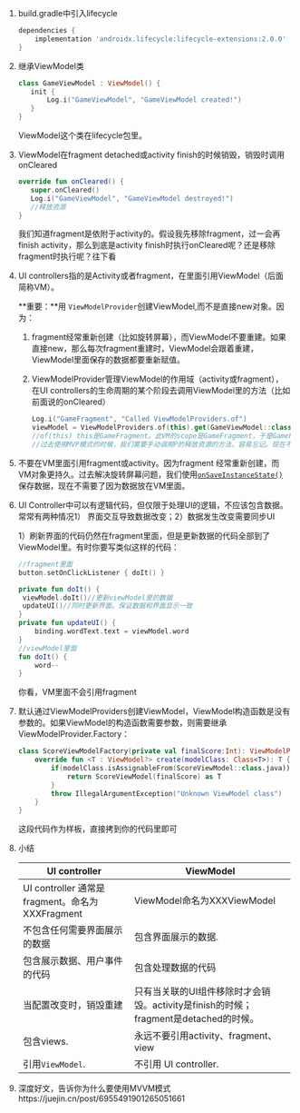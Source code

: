 1. build.gradle中引入lifecycle

   ```groovy
   dependencies {
       implementation 'androidx.lifecycle:lifecycle-extensions:2.0.0'
   }
   ```

2. 继承ViewModel类

   ```kotlin
   class GameViewModel : ViewModel() {
      init {
          Log.i("GameViewModel", "GameViewModel created!")
      }
   }
   ```

   ViewModel这个类在lifecycle包里。

3. ViewModel在fragment detached或activity finish的时候销毁，销毁时调用onCleared

   ```kotlin
   override fun onCleared() {
      super.onCleared()
      Log.i("GameViewModel", "GameViewModel destroyed!")
      //释放资源
   }
   ```

   我们知道fragment是依附于activity的。假设我先移除fragment，过一会再finish activity，那么到底是activity finish时执行onCleared呢？还是移除fragment时执行呢？往下看

4. UI controllers指的是Activity或者fragment，在里面引用ViewModel（后面简称VM）。

   **重要：**用 `ViewModelProvider`创建ViewModel,而不是直接new对象。因为：

   1. fragment经常重新创建（比如旋转屏幕），而ViewModel不要重建。如果直接new，那么每次fragment重建时，ViewModel会跟着重建，ViewModel里面保存的数据都要重新赋值。

   2. ViewModelProvider管理ViewModel的作用域（activity或fragment），在UI controllers的生命周期的某个阶段去调用ViewModel里的方法（比如前面说的onCleared）

      ```kotlin
      Log.i("GameFragment", "Called ViewModelProviders.of")
      viewModel = ViewModelProviders.of(this).get(GameViewModel::class.java)
      //of(this) this是GameFragment。此VM的scope是GameFragment，于是GameFragment退出时自动调用onCleared释放资源
      //过去使用MVP模式的时候，我们需要手动调用P的释放资源的方法，容易忘记。现在不需要了。
      ```

5. 不要在VM里面引用fragment或activity。因为fragment 经常重新创建，而VM对象更持久。过去解决旋转屏幕问题，我们使用[`onSaveInstanceState()`](https://developer.android.com/guide/components/activities/activity-lifecycle#save-simple-lightweight-ui-state-using-onsaveinstancestate) 保存数据，现在不需要了因为数据放在VM里面。

6. UI Controller中可以有逻辑代码，但仅限于处理UI的逻辑，不应该包含数据。常常有两种情况1） 界面交互导致数据改变；2）数据发生改变需要同步UI

   1）刷新界面的代码仍然在fragment里面，但是更新数据的代码全部到了ViewModel里。有时你要写类似这样的代码：

   ```kotlin
   //fragment里面
   button.setOnClickListener { doIt() }
   
   private fun doIt() {
   	viewModel.doIt()//更新viewModel里的数据
   	updateUI()//同时更新界面。保证数据和界面显示一致
   }
   private fun updateUI() {
       binding.wordText.text = viewModel.word
   }
   //viewModel里面
   fun doIt() {
       word--
   }
   ```

   你看，VM里面不会引用fragment

7. 默认通过ViewModelProviders创建ViewModel，ViewModel构造函数是没有参数的。如果ViewModel的构造函数需要参数，则需要继承ViewModelProvider.Factory：

   ```kotlin
   class ScoreViewModelFactory(private val finalScore:Int): ViewModelProvider.Factory {
       override fun <T : ViewModel?> create(modelClass: Class<T>): T {
           if(modelClass.isAssignableFrom(ScoreViewModel::class.java)){
               return ScoreViewModel(finalScore) as T
           }
           throw IllegalArgumentException("Unknown ViewModel class")
       }
   }
   ```

   这段代码作为样板，直接拷到你的代码里即可

8. 小结

   | **UI controller**                               | **ViewModel**                                                |
   | ----------------------------------------------- | ------------------------------------------------------------ |
   | UI controller 通常是fragment。命名为XXXFragment | ViewModel命名为XXXViewModel                                  |
   | 不包含任何需要界面展示的数据                    | 包含界面展示的数据.                                          |
   | 包含展示数据、用户事件的代码                    | 包含处理数据的代码                                           |
   | 当配置改变时，销毁重建                          | 只有当关联的UI组件移除时才会销毁。activity是finish的时候；fragment是detached的时候。 |
   | 包含views.                                      | 永远不要引用activity、fragment、view                         |
   | 引用`ViewModel`.                                | 不引用 UI controller.                                        |

9. 深度好文，告诉你为什么要使用MVVM模式https://juejin.cn/post/6955491901265051661